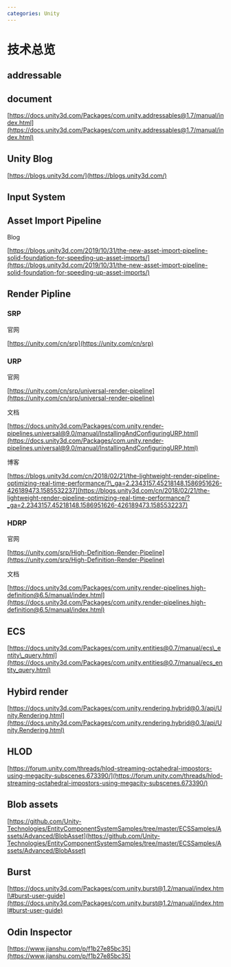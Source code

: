 ```yaml
---
categories: Unity
---
```


# 技术总览

## addressable

## document

[https://docs.unity3d.com/Packages/com.unity.addressables@1.7/manual/index.html](https://docs.unity3d.com/Packages/com.unity.addressables@1.7/manual/index.html)

## Unity Blog

[https://blogs.unity3d.com/](https://blogs.unity3d.com/)

## Input System

## Asset Import Pipeline

Blog

[https://blogs.unity3d.com/2019/10/31/the-new-asset-import-pipeline-solid-foundation-for-speeding-up-asset-imports/](https://blogs.unity3d.com/2019/10/31/the-new-asset-import-pipeline-solid-foundation-for-speeding-up-asset-imports/)

## Render Pipline

### SRP

官网

[https://unity.com/cn/srp](https://unity.com/cn/srp)

### URP

官网

[https://unity.com/cn/srp/universal-render-pipeline](https://unity.com/cn/srp/universal-render-pipeline)

文档

[https://docs.unity3d.com/Packages/com.unity.render-pipelines.universal@9.0/manual/InstallingAndConfiguringURP.html](https://docs.unity3d.com/Packages/com.unity.render-pipelines.universal@9.0/manual/InstallingAndConfiguringURP.html)

博客

[https://blogs.unity3d.com/cn/2018/02/21/the-lightweight-render-pipeline-optimizing-real-time-performance/?\_ga=2.2343157.45218148.1586951626-426189473.1585532237](https://blogs.unity3d.com/cn/2018/02/21/the-lightweight-render-pipeline-optimizing-real-time-performance/?_ga=2.2343157.45218148.1586951626-426189473.1585532237)

### HDRP

官网

[https://unity.com/srp/High-Definition-Render-Pipeline](https://unity.com/srp/High-Definition-Render-Pipeline)

文档

[https://docs.unity3d.com/Packages/com.unity.render-pipelines.high-definition@6.5/manual/index.html](https://docs.unity3d.com/Packages/com.unity.render-pipelines.high-definition@6.5/manual/index.html)

## ECS

[https://docs.unity3d.com/Packages/com.unity.entities@0.7/manual/ecs\_entity\_query.html](https://docs.unity3d.com/Packages/com.unity.entities@0.7/manual/ecs_entity_query.html)

## Hybird render

[https://docs.unity3d.com/Packages/com.unity.rendering.hybrid@0.3/api/Unity.Rendering.html](https://docs.unity3d.com/Packages/com.unity.rendering.hybrid@0.3/api/Unity.Rendering.html)

## HLOD

[https://forum.unity.com/threads/hlod-streaming-octahedral-impostors-using-megacity-subscenes.673390/](https://forum.unity.com/threads/hlod-streaming-octahedral-impostors-using-megacity-subscenes.673390/)

## Blob assets

[https://github.com/Unity-Technologies/EntityComponentSystemSamples/tree/master/ECSSamples/Assets/Advanced/BlobAsset](https://github.com/Unity-Technologies/EntityComponentSystemSamples/tree/master/ECSSamples/Assets/Advanced/BlobAsset)

## Burst

[https://docs.unity3d.com/Packages/com.unity.burst@1.2/manual/index.html\#burst-user-guide](https://docs.unity3d.com/Packages/com.unity.burst@1.2/manual/index.html#burst-user-guide)

## Odin Inspector

[https://www.jianshu.com/p/f1b27e85bc35](https://www.jianshu.com/p/f1b27e85bc35)

